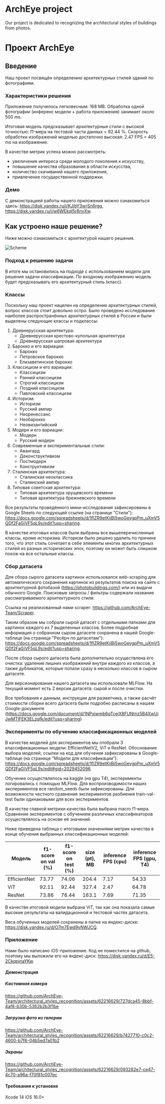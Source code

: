 # ArchEye project

Our project is dedicated to recognizing the architectural styles of buildings from photos.

# Проект ArchEye

## Введение

Наш проект посвящён определению архитектурных стилей зданий по фотографиям.

### Характеристики решения

Приложение получилось легковесным: 168 MB. Обработка одной фотографии (инференс модели + работа приложения) занимает около 500 ms.

Итоговая модель предсказывает архитектурные стили с высокой точностью: f1-мера на тестовой части данных = 92.44 %. Скорость обработки изображений моделью достаточно высокая: 2.47 FPS = 405 ms на изображение.

В качестве метрик успеха можно рассмотреть:
- увеличение интереса среди молодого поколения к искусству,
- повышение качества образования в области искусства,
- количество скачиваний нашего приложения,
- привлечение государственной поддержки.

### Демо

С демонстрацией работы нашего приложения можно ознакомиться здесь: https://disk.yandex.ru/i/KJjbY3wrSn6rgg, https://disk.yandex.ru/i/w6WEkqI5r8nvXw.

## Как устроено наше решение?

Ниже можно ознакомиться с архитектурой нашего решения.

![Scheme](./images/project_scheme.drawio.png)

### Подход к решению задачи

В итоге мы остановились на подходе с использованием модели для решения задачи классификации. По входному изображению модель будет предсказывать его архитектурный стиль (класс).

### Классы

Поскольку наш проект нацелен на определение архитектурных стилей, вопрос классов стоит довольно остро. Было проведено исследование наиболее распространённых архитектурных стилей в России и были выделены следующие классы и подклассы:

1.	Древнерусская архитектура:
    *	Древнерусская крестово-купольная архитектура
    * Древнерусская шатровая архитектура
2.	Барокко и его вариации:
    *	Барокко
    *	Петровское барокко
    *	Елизаветинское барокко
3.	Классицизм и его вариации:
    *	Классицизм
    *	Ранний классицизм
    *	Строгий классицизм
    *	Поздний классицизм
    *	Павловский классицизм
4.	Историзм:
    *	Историзм
    *	Русский ампир
    *	Неоренессанс
    *	Необарокко
    *	Неовизантийский
5.	Модерн и его вариации:
    *	Модерн
    *	Русский модерн
6.	Современные и экспериментальные стили:
    *	Авангард
    *	Деконструктивизм
    *	Постмодерн
    *	Конструктивизм
7.	Сталинская архитектура:
    *	Сталинская неоклассика
    *	Сталинский ампир
8.	Типовая советская архитектура:
    *	Типовая архитектура хрущевского времени
    *	Типовая архитектура брежневского времени

Все результаты проведённого мини-исследования зафиксированы в Google Sheets по следующей ссылке (на странице "Стили"): https://docs.google.com/spreadsheets/d/1flZR9etKiiBj5woGevgpPm_uXmV5QDf2FaGiVF5qL9s/edit?usp=sharing.

В качестве итоговых классов были выбраны все вышеперечисленные классы, кроме историзма. Историзм было решено удалить по причине того, что этот стиль сочетает в себе элементы многих архитектурных стилей из разных исторических эпох, поэтому он может быть слишком похож на все остальные классы.

### Сбор датасета

Для сбора сырого датасета картинок использовался web-scraping для автоматического сохранения картинок из результатов поиска на сайте с архитектурной фотобазой (https://photobuildings.com/) или из выдачи обычного Google. Поисковые запросы / фильтры содержали название рассматриваемого архитектурного стиля.

Ссылка на реализованный нами scraper: https://github.com/ArchEye-Team/Scraper.

Таким образом мы собрали сырой датасет с отдельными папками для картинок каждого из 7 выделенных классов. Более подробная информация о собранном сыром датасете сохранена в нашей Google-таблице (на странице "Ресёрч по датасетам"): https://docs.google.com/spreadsheets/d/1flZR9etKiiBj5woGevgpPm_uXmV5QDf2FaGiVF5qL9s/edit?usp=sharing.

После сбора сырого датасета была дополнительно осуществлена его очистка: удаление лишних изображений внутри каждого из классов, а также дубликатов, которые попали сразу в несколько классов в сыром датасете.

Для версионирования нашего датасета мы использовали MLFlow. На текущий момент есть 2 версии датасета: сырой и после очистки.

Все требования к данным, инструкции для разметчика, а также расчёт стоимости сборки всего датасета были подробно расписаны в нашем Google-документе (https://docs.google.com/document/d/1NPxiwmb6qTcejX8FUNtnz5B4XwUiJwMTlFEK3ELzqfk/edit?usp=sharing)

### Эксперименты по обучению классификационных моделей

В качестве моделей для экспериментов мы отобрали 3 классификационных модели: EfficientNetV2, ViT и ResNet. Обоснование выбора моделей, ссылки на код для обучения зафиксированы в Google-таблице (на странице "Модели для классификации"): https://docs.google.com/spreadsheets/d/1flZR9etKiiBj5woGevgpPm_uXmV5QDf2FaGiVF5qL9s/edit#gid=2029452096.

Обучение осуществлялось на kaggle (на gpu T4), эксперименты логировались с помощью MLFlow. Для воспроизводимости наших экспериментов все random_seeds были зафиксированы. Для возможности честного сравнения экспериментов разбиения train-val-test были одинаковыми для всех экспериментов.

В качестве главной метрики качества была выбрана macro f1-мера. Сравнение экспериментов с обучением различных классификаторов осуществлялось на основе её значений.

Ниже приведена таблица с итоговыми значениями метрик качества в конце обучения выбранных классификационных моделей:

| **Модель** 	      | **f1-score on val (%)** 	 | **f1-score on test (%)** 	 |**size (pt), MB** 	 |**inference FPS (cpu)** 	 |**inference FPS (gpu, T4)** 	 | 
|------------------------|-----------------|--------------|-----------------|-----------------|-----------------|
| EfficientNet 	      | 73.77	          | 74.06 	      | 204.4 	      | 7.17 	      | 54.33 	      |
| ViT          | 	 92.11        | 	   92.44    | 327.4 	      | 2.47 	      | 64.78 	      |
| ResNet    | 73.86	          | 76.44	       | 163.1 	      | 7.69 	      | 71.35 	      |

В качестве итоговой модели выбрана ViT, так как она показала самые высокие результаты на валидационной и тестовой частях датасета.

Веса обученных моделей сохранены в папке на яндекс-диске: https://disk.yandex.ru/d/O7m7Ewd9vNWJCQ.

### Приложение

Нами было написано iOS-приложение. Код не поместился на github, поэтому мы выложили его на яндекс-диск: https://disk.yandex.ru/d/E5-2CkqpjnaYKw.

#### Демонстрация

##### Кастомная камера 
https://github.com/ArchEye-Team/architectural_styles_recognition/assets/62216629/727dca45-8bbf-4af8-b30b-5362b2b3f1be

##### Загрузка фото из галерии
https://github.com/ArchEye-Team/architectural_styles_recognition/assets/62216629/b7427710-c0c2-4600-b7f6-04b5ed7a01b2

##### Экраны
https://github.com/ArchEye-Team/architectural_styles_recognition/assets/62216629/093282e7-ce47-4c70-a96a-f70f81c007ec

#### Требования к установке 
Xcode 14
iOS 16.0+

